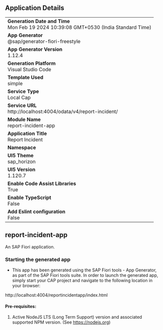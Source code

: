## Application Details
|               |
| ------------- |
|**Generation Date and Time**<br>Mon Feb 19 2024 10:39:08 GMT+0530 (India Standard Time)|
|**App Generator**<br>@sap/generator-fiori-freestyle|
|**App Generator Version**<br>1.12.4|
|**Generation Platform**<br>Visual Studio Code|
|**Template Used**<br>simple|
|**Service Type**<br>Local Cap|
|**Service URL**<br>http://localhost:4004/odata/v4/report-incident/
|**Module Name**<br>report-incident-app|
|**Application Title**<br>Report Incident|
|**Namespace**<br>|
|**UI5 Theme**<br>sap_horizon|
|**UI5 Version**<br>1.120.7|
|**Enable Code Assist Libraries**<br>True|
|**Enable TypeScript**<br>False|
|**Add Eslint configuration**<br>False|

## report-incident-app

An SAP Fiori application.

### Starting the generated app

-   This app has been generated using the SAP Fiori tools - App Generator, as part of the SAP Fiori tools suite.  In order to launch the generated app, simply start your CAP project and navigate to the following location in your browser:

http://localhost:4004/reportincidentapp/index.html

#### Pre-requisites:

1. Active NodeJS LTS (Long Term Support) version and associated supported NPM version.  (See https://nodejs.org)


